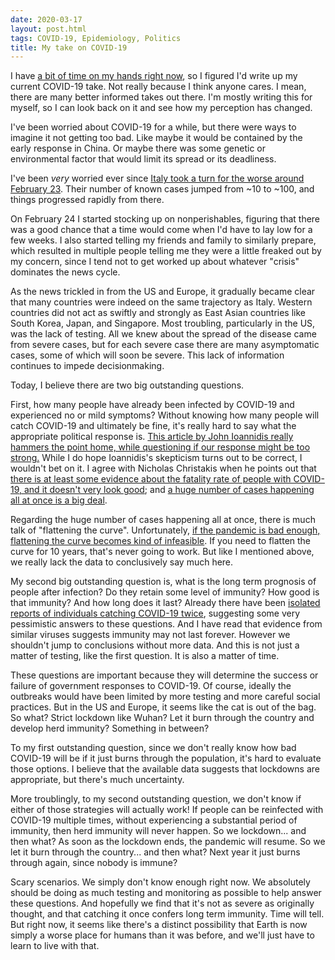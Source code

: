 ```yaml
---
date: 2020-03-17
layout: post.html
tags: COVID-19, Epidemiology, Politics
title: My take on COVID-19
---
```


I have [a bit of time on my hands right now](https://www.nj.com/coronavirus/2020/03/gov-murphy-asks-for-statewide-curfew-in-new-jersey-amid-coronavirus-outbreak.html), so I figured I'd write up my current COVID-19 take. Not really because I think anyone cares. I mean, there are many better informed takes out there. I'm mostly writing this for myself, so I can look back on it and see how my perception has changed.

<!--more-->

I've been worried about COVID-19 for a while, but there were ways to imagine it not getting too bad. Like maybe it would be contained by the early response in China. Or maybe there was some genetic or environmental factor that would limit its spread or its deadliness.

I've been *very* worried ever since [Italy took a turn for the worse around February 23](https://www.bbc.com/news/world-europe-51602007). Their number of known cases jumped from ~10 to ~100, and things progressed rapidly from there.

On February 24 I started stocking up on nonperishables, figuring that there was a good chance that a time would come when I'd have to lay low for a few weeks. I also started telling my friends and family to similarly prepare, which resulted in multiple people telling me they were a little freaked out by my concern, since I tend not to get worked up about whatever "crisis" dominates the news cycle.

As the news trickled in from the US and Europe, it gradually became clear that many countries were indeed on the same trajectory as Italy. Western countries did not act as swiftly and strongly as East Asian countries like South Korea, Japan, and Singapore. Most troubling, particularly in the US, was the lack of testing. All we knew about the spread of the disease came from severe cases, but for each severe case there are many asymptomatic cases, some of which will soon be severe. This lack of information continues to impede decisionmaking.

Today, I believe there are two big outstanding questions.

First, how many people have already been infected by COVID-19 and experienced no or mild symptoms? Without knowing how many people will catch COVID-19 and ultimately be fine, it's really hard to say what the appropriate political response is. [This article by John Ioannidis really hammers the point home, while questioning if our response might be too strong.](https://www.statnews.com/2020/03/17/a-fiasco-in-the-making-as-the-coronavirus-pandemic-takes-hold-we-are-making-decisions-without-reliable-data/) While I do hope Ioannidis's skepticism turns out to be correct, I wouldn't bet on it. I agree with Nicholas Christakis when he points out that [there is at least some evidence about the fatality rate of people with COVID-19, and it doesn't very look good](https://twitter.com/NAChristakis/status/1239969808877117441); and [a huge number of cases happening all at once is a big deal](https://twitter.com/NAChristakis/status/1239969810496098306).

Regarding the huge number of cases happening all at once, there is much talk of "flattening the curve". Unfortunately, [if the pandemic is bad enough, flattening the curve becomes kind of infeasible](https://medium.com/@joschabach/flattening-the-curve-is-a-deadly-delusion-eea324fe9727). If you need to flatten the curve for 10 years, that's never going to work. But like I mentioned above, we really lack the data to conclusively say much here.

My second big outstanding question is, what is the long term prognosis of people after infection? Do they retain some level of immunity? How good is that immunity? And how long does it last? Already there have been [isolated reports of individuals catching COVID-19 twice](https://www.forbes.com/sites/brucelee/2020/03/15/can-you-get-infected-by-coronavirus-twice-how-does-covid-19-immunity-work/), suggesting some very pessimistic answers to these questions. And I have read that evidence from similar viruses suggests immunity may not last forever. However we shouldn't jump to conclusions without more data. And this is not just a matter of testing, like the first question. It is also a matter of time.

These questions are important because they will determine the success or failure of government responses to COVID-19. Of course, ideally the outbreaks would have been limited by more testing and more careful social practices. But in the US and Europe, it seems like the cat is out of the bag. So what? Strict lockdown like Wuhan? Let it burn through the country and develop herd immunity? Something in between?

To my first outstanding question, since we don't really know how bad COVID-19 will be if it just burns through the population, it's hard to evaluate those options. I believe that the available data suggests that lockdowns are appropriate, but there's much uncertainty.

More troublingly, to my second outstanding question, we don't know if either of those strategies will actually work! If people can be reinfected with COVID-19 multiple times, without experiencing a substantial period of immunity, then herd immunity will never happen. So we lockdown... and then what? As soon as the lockdown ends, the pandemic will resume. So we let it burn through the country... and then what? Next year it just burns through again, since nobody is immune?

Scary scenarios. We simply don't know enough right now. We absolutely should be doing as much testing and monitoring as possible to help answer these questions. And hopefully we find that it's not as severe as originally thought, and that catching it once confers long term immunity. Time will tell. But right now, it seems like there's a distinct possibility that Earth is now simply a worse place for humans than it was before, and we'll just have to learn to live with that.
